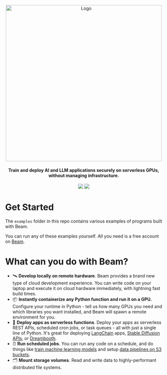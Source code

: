 <p align="center">
<img alt="Logo" src="https://slai-demo-datasets.s3.amazonaws.com/beam-banner.svg"/ width="500">
</p>

<h4 align="center">
Train and deploy AI and LLM applications securely on serverless GPUs, without managing infrastructure.
</h4>

<p align="center">
<a href="https://join.slack.com/t/beam-89x5025/shared_invite/zt-1ye1jzgg2-cGpMKuoXZJiT3oSzgPmN8g"><img src="https://img.shields.io/badge/join-Slack-yellow"/></a>
<a href="https://docs.beam.cloud"><img src="https://img.shields.io/badge/docs-quickstart-blue"/></a>


# Get Started

The `examples` folder in this repo contains various examples of programs built with Beam. 

You can run any of these examples yourself. All you need is a free account on [Beam](https://beam.cloud).

# What can you do with Beam?

* 🛰 **Develop locally on remote hardware**. Beam provides a brand new type of cloud development experience. You can write code on your laptop and execute it on cloud hardware immediately, with lightning fast build times.
* 📦 **Instantly containerize any Python function and run it on a GPU.** Configure your runtime in Python - tell us how many GPUs you need and which libraries you want installed, and Beam will spawn a remote environment for you.
* 🚀 **Deploy apps as serverless functions**. Deploy your apps as serverless REST APIs, scheduled cron jobs, or task queues - all with just a single line of Python. It's great for deploying [LangChain](https://docs.beam.cloud/examples/langchain) apps, [Stable Diffusion APIs](https://docs.beam.cloud/examples/stable-diffusion-gpu), or [Dreambooth](https://docs.beam.cloud/examples/dreambooth).
* ⏰ **Run scheduled jobs**. You can run any code on a schedule, and do things like [train machine learning models](https://docs.beam.cloud/examples/recommendation-system) and setup [data pipelines on S3 buckets](https://docs.beam.cloud/examples/s3-schedule).
* 🗂️ **Mount storage volumes**. Read and write data to highly-performant distributed file systems.
